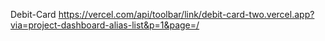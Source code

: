 Debit-Card
https://vercel.com/api/toolbar/link/debit-card-two.vercel.app?via=project-dashboard-alias-list&p=1&page=/


